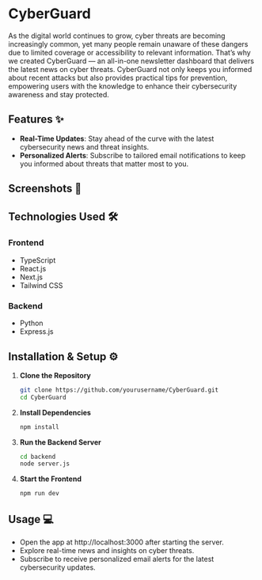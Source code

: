 # CyberGuard  

As the digital world continues to grow, cyber threats are becoming increasingly common, yet many people remain unaware of these dangers due to limited coverage or accessibility to relevant information. That’s why we created CyberGuard — an all-in-one newsletter dashboard that delivers the latest news on cyber threats. CyberGuard not only keeps you informed about recent attacks but also provides practical tips for prevention, empowering users with the knowledge to enhance their cybersecurity awareness and stay protected.

## Features ✨  
- **Real-Time Updates**: Stay ahead of the curve with the latest cybersecurity news and threat insights.  
- **Personalized Alerts**: Subscribe to tailored email notifications to keep you informed about threats that matter most to you.  

## Screenshots 📸  


## Technologies Used 🛠️  

### **Frontend**  
- TypeScript  
- React.js  
- Next.js  
- Tailwind CSS  

### **Backend**  
- Python  
- Express.js  

## Installation & Setup ⚙️  

1. **Clone the Repository**  
   ```bash  
   git clone https://github.com/yourusername/CyberGuard.git  
   cd CyberGuard

2. **Install Dependencies**
   ```bash
   npm install

3. **Run the Backend Server**
   ```bash
   cd backend
   node server.js

4. **Start the Frontend**
   ```bash
   npm run dev

## Usage 💻

- Open the app at http://localhost:3000 after starting the server.
- Explore real-time news and insights on cyber threats.
- Subscribe to receive personalized email alerts for the latest cybersecurity updates.
